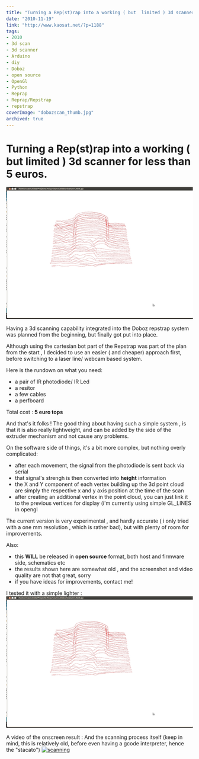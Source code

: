 ```yaml
---
title: "Turning a Rep(st)rap into a working ( but  limited ) 3d scanner for less than 5 euros."
date: "2010-11-19"
link: "http://www.kaosat.net/?p=1188"
tags:
- 2010
- 3d scan
- 3d scanner
- Arduino
- diy
- Doboz
- open source
- OpenGl
- Python
- Reprap
- Reprap/Repstrap
- repstrap
coverImage: "dobozscan_thumb.jpg"
archived: true
---
```




# Turning a Rep(st)rap into a working ( but  limited ) 3d scanner for less than 5 euros. 

![](./assets/5142660012_80bc5eb8d8_o.jpg)

Having a 3d scanning capability integrated into the Doboz repstrap system was planned from the beginning, but finally got put into place.

Although using the cartesian bot part of the Repstrap was part of the plan from the start , I decided to use an easier ( and cheaper) approach first, before switching to a laser line/ webcam based system.

Here is the rundown on what you need:

- a pair of IR photodiode/ IR Led
- a resitor
- a few cables
- a perfboard

Total cost : **5 euro tops**

And that's it folks ! The good thing about having such a simple system , is that it is also really lightweight, and can be added by the side of the extruder mechanism and not cause any problems.

On the software side of things, it's a bit more complex, but nothing overly complicated:

- after each movement, the signal from the photodiode is sent back via serial
- that signal's strengh is then converted into **height** information
- the X and Y component of each vertex building up the 3d point cloud are simply the respective x and y axis position at the time of the scan
- after creating an additional vertex in the point cloud, you can just link it to the previous vertices for display (i'm currently using simple GL\_LINES in opengl

The current version is very experimental , and hardly accurate ( i only tried with a one mm resolution , which is rather bad), but with plenty of room for improvements.

Also:

- this **WILL** be released in **open source** format, both host and firmware side, schematics etc
- the results shown here are somewhat old , and the screenshot and video quality are not that great, sorry
- if you have ideas for improvements, contact me!

I tested it with a simple lighter : ![](./assets/5142660012_80bc5eb8d8_o.jpg)

A video of the onscreen result :  And the scanning process itself (keep in mind, this is relatively old, before even having a gcode interpreter, hence the "stacato")
[![scanning](http://img.youtube.com/vi/xkbVTKhsiaw/0.jpg)](http://www.youtube.com/watch?v=xkbVTKhsiaw)
